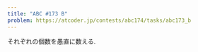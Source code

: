 ```yaml
---
title: "ABC #173 B"
problem: https://atcoder.jp/contests/abc174/tasks/abc173_b
---
```

それぞれの個数を愚直に数える.
